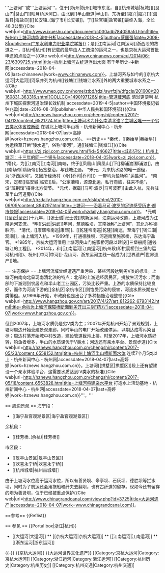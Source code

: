 '''上塘河'''或'''上塘运河'''，位于[[杭州|杭州]]城市东北，自[[杭州城墙|杭城]][[艮山门|艮山门]]映月桥运河口，由北到[[半山街道|半山]]，东折至[[嘉兴|嘉兴]][[海盐县|海盐县]][[长安镇_(海宁市)|长安镇]]，于[[盐官镇|盐官镇]]最终入海，全长48.3公里<ref>{{Cite web|url=http://www.ixueshu.com/document/c030adb784059afd.html|title=杭州市上塘河功能演变分析|accessdate=2018-4-5|author=蔡国强|date=2008-8|publisher=广东水利电力职业学院学报}}</ref>；是[[江南运河|江南运河]]浙西段的故道之一，[[杭州|杭州]]有记载的最早由人工疏浚的运河之一，也是京杭大运河首批申遗的点段之一<ref>{{Cite web|url=http://www.chinanews.com/cul/2014/06-23/6309725.shtml|title=杭州上塘河古纤道浮出水面 有千年历史-中新网|accessdate=2018-04-05|last=chinanews|work=www.chinanews.com}}</ref>。上塘河系与如今的[[京杭大运河|大运河]]河系并列为杭州[[钱塘江|钱塘江水系]]外的两大重要城市水系之一<ref>{{Cite web|url=http://www.mep.gov.cn/home/ztbd/rdzl/swrfzjh/dfgcls/201608/t20160831_363316.shtml?COLLCC=1490197126&|title=管道藏河底 清淤更便利 杭州下城区探索河道治理长效机制|accessdate=2019-4-5|author=中国环境报记者钟兆盈|date=2016-08-31|publisher=中华人民共和国环境部}}</ref><ref name=":1">{{Cite web|url=http://hznews.hangzhou.com.cn/chengshi/content/2017-04/13/content_6521724.htm|title=上塘河水为什么南清北浊？主城区唯一一个劣五类水体省控断面 在城北上塘河半山桥 - 杭州新闻中心 - 杭州网|accessdate=2018-04-07|last=高婷婷|work=hznews.hangzhou.com.cn}}</ref>。
==历史==
*秦代，[[秦始皇|秦始皇]]为运粮草开凿“陵水道”，俗称“秦河”，通[[钱塘江|钱塘江]]<ref name=":0">{{Cite web|url=https://zj.zjol.com.cn/news.html?id=546627|title=城市记忆丨杭州上塘河：十三年的同一个镜头|accessdate=2018-04-05|work=zj.zjol.com.cn}}</ref>。
*隋代，为[[江南河|江南河]]南端，终于[[凤凰山|凤凰山]]下[[柳浦渡|柳浦渡]]，由[[隋炀帝|隋炀帝]]拓宽整治，与钱塘江通。
*宋元，为来杭水路的唯一途径，为“浙西运河”。又因所经汤村（今[[乔司|乔司]]）一带均为盐场称"运盐河"。
*南宋，定都[[临安城|临安]]后，“公家漕粮，源源北运，私行商旅，往来不绝”，设“班荆馆”招待北方使节。
*元代，据载[[马可·波罗|马可波罗]]由此入杭，元兵驻军半山河道旁<ref>{{Cite web|url=http://hzdaily.hangzhou.com.cn/dskb/html/2010-06/09/content_884297.htm|title=上塘河——沿着马可·波罗的足迹感受历史·都市快报|accessdate=2018-04-05|work=hzdaily.hangzhou.com.cn}}</ref>。
*元朝[[至正|至正]]十九年，[[张士诚|张士诚]]筑新运河，江南运河改道，上塘河成为江南运河支流。
*明[[洪武|洪武]]年间，筑德胜坝，其南始称“上塘河”，其北亦称德胜河。
*清代，[[康熙帝南巡|康熙]]、[[乾隆帝南巡|乾隆]]南巡，至海宁[[钱江潮|观潮]]，由上塘河入杭。
*1969年，打通德胜坝，河道南至施家桥，东达海宁盐官。
*1985年，京杭大运河借用上塘河艮山门施家桥河段以建设[[三堡船闸|通钱塘江的工程]]<ref name=":0" />。
*2014年，和[[江南运河|江南运河]]杭州段(即拱宸桥到三堡的运河杭州段)、杭州[[中河|中河]]-龙山河、浙东运河主线一起成为[[世界遗产|世界遗产]]地<ref name=":0" />。

== 生态保护 ==
上塘河流域曾经遭遇严重污染<ref name=":0" />，某些河段达到劣V类的标准。上塘河由南向北呈现南清北浊的特点：北部的上游途经居民区，排放生活污水；而南部的下游则到农居点和半山老工业园区，污染比较严重<ref name=":1" />。上游的水质保持比较良好，而作为河流下游的[[余杭区|余杭市区]]则饱受污染的侵害，河流水质长期在V类徘徊。从1996年开始，市政府也是出台了多种措施治理整顿<ref>{{Cite web|url=http://www.hangzhou.gov.cn/art/2017/4/27/art_812262_6793142.html|title=余杭为上塘河保障桥断面剿劣开出三剂“药方”|accessdate=2018-04-07|work=www.hangzhou.gov.cn}}</ref>。

但到2007年，上塘河水质仍是劣V类为主；2007年开始杭州开始了景观规划，上塘河周边开始营建景观走廊，同时半山的电厂开始改建停运，以期达成零污染目标；周边村落开始城中村改造，建设管道截污止排。时至2017年，上塘河水质好转，钓鱼者增多，半山的水质课优于V类水；河边还有亲水平台、景观步道<ref>{{Cite web|url=http://hznews.hangzhou.com.cn/chengshi/content/2017-05/23/content_6558152.htm|title=杭州上塘河半山桥断面水体 连续7个月5类以上 - 杭州新闻中心 - 杭州网|accessdate=2018-04-07|last=高婷婷|work=hznews.hangzhou.com.cn}}</ref>。上塘河[[拱墅区|拱墅区]]段上还有望建设一个亲水体验平台，这需要水质达到IV类水的标准<ref>{{Cite web|url=http://hznews.hangzhou.com.cn/chengshi/content/2017-05/18/content_6553828.htm|title=上塘河将建亲水平台 打造水上活动基地 - 杭州新闻中心 - 杭州网|accessdate=2018-04-07|last=高婷婷|work=hznews.hangzhou.com.cn}}</ref>'''。'''

== 周边景观 ==
海宁段：

* [[海宁盐官观潮景区|海宁盐官观潮景区]]

余杭段：

* [[桂芳桥_(余杭)|桂芳桥]]

市区段：

* [[皋亭山景区|皋亭山景区]]
* [[欢喜永宁桥|欢喜永宁桥]]
* [[杭州城墙|杭州古城墙]]

由于上塘河水位高于运河水位，所以有善贤坝、皋亭坝、石灰坝、德胜坝等拦水坝，同时为了航运还会用拖船和纤夫去翻坝，也有古纤道的留存。现如今还有留存的坝为善贤坝，位于已经被重点保护<ref>{{Cite web|url=http://www.chinagrandcanal.com/view.php?id=3725|title=大运河遗产|accessdate=2018-04-07|work=www.chinagrandcanal.com}}</ref>。

==参考==
{{Reflist}}

== 参见 ==
{{Portal box|浙江|杭州}}
* [[大运河|大运河]]
** [[京杭大运河|京杭大运河]]
** [[江南运河|江南运河]]
** [[浙东运河|浙东运河]]

{{-}}
{{京杭大运河}}
{{大运河世界文化遗产}}
[[Category:京杭大运河|Category:京杭大运河]]
[[Category:浙江运河|Category:浙江运河]]
[[Category:杭州历史|Category:杭州历史]]
[[Category:杭州交通|Category:杭州交通]]